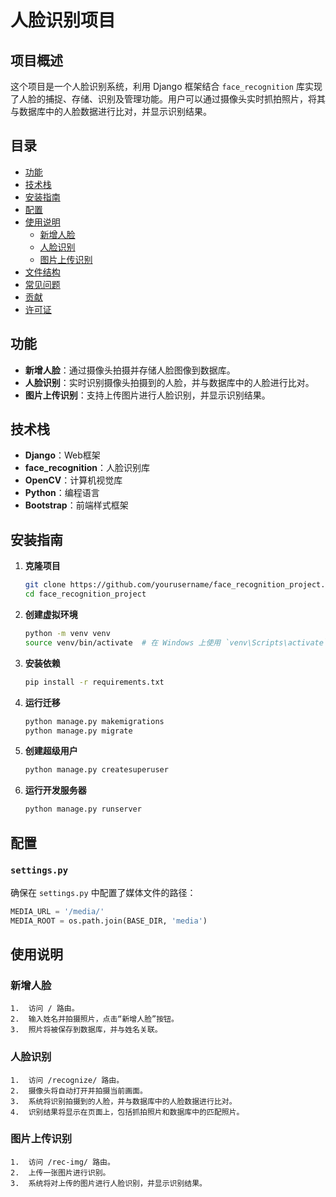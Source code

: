 # 人脸识别项目

## 项目概述

这个项目是一个人脸识别系统，利用 Django 框架结合 `face_recognition` 库实现了人脸的捕捉、存储、识别及管理功能。用户可以通过摄像头实时抓拍照片，将其与数据库中的人脸数据进行比对，并显示识别结果。

## 目录

- [功能](#功能)
- [技术栈](#技术栈)
- [安装指南](#安装指南)
- [配置](#配置)
- [使用说明](#使用说明)
  - [新增人脸](#新增人脸)
  - [人脸识别](#人脸识别)
  - [图片上传识别](#图片上传识别)
- [文件结构](#文件结构)
- [常见问题](#常见问题)
- [贡献](#贡献)
- [许可证](#许可证)

## 功能

- **新增人脸**：通过摄像头拍摄并存储人脸图像到数据库。
- **人脸识别**：实时识别摄像头拍摄到的人脸，并与数据库中的人脸进行比对。
- **图片上传识别**：支持上传图片进行人脸识别，并显示识别结果。

## 技术栈

- **Django**：Web框架
- **face_recognition**：人脸识别库
- **OpenCV**：计算机视觉库
- **Python**：编程语言
- **Bootstrap**：前端样式框架

## 安装指南

1. **克隆项目**

    ```bash
    git clone https://github.com/yourusername/face_recognition_project.git
    cd face_recognition_project
    ```

2. **创建虚拟环境**

    ```bash
    python -m venv venv
    source venv/bin/activate  # 在 Windows 上使用 `venv\Scripts\activate`
    ```

3. **安装依赖**

    ```bash
    pip install -r requirements.txt
    ```

4. **运行迁移**

    ```bash
    python manage.py makemigrations
    python manage.py migrate
    ```

5. **创建超级用户**

    ```bash
    python manage.py createsuperuser
    ```

6. **运行开发服务器**

    ```bash
    python manage.py runserver
    ```

## 配置

### `settings.py`

确保在 `settings.py` 中配置了媒体文件的路径：

```python
MEDIA_URL = '/media/'
MEDIA_ROOT = os.path.join(BASE_DIR, 'media')
```

## 使用说明

### 新增人脸

	1.	访问 / 路由。
	2.	输入姓名并拍摄照片，点击“新增人脸”按钮。
	3.	照片将被保存到数据库，并与姓名关联。

### 人脸识别

	1.	访问 /recognize/ 路由。
	2.	摄像头将自动打开并拍摄当前画面。
	3.	系统将识别拍摄到的人脸，并与数据库中的人脸数据进行比对。
	4.	识别结果将显示在页面上，包括抓拍照片和数据库中的匹配照片。

### 图片上传识别

	1.	访问 /rec-img/ 路由。
	2.	上传一张图片进行识别。
	3.	系统将对上传的图片进行人脸识别，并显示识别结果。


